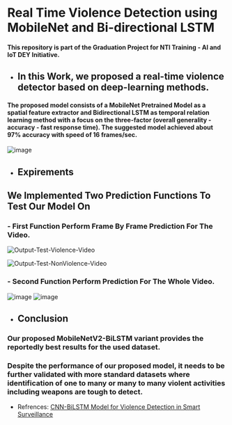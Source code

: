 # Real Time Violence Detection using MobileNet and Bi-directional LSTM
#### This repository is part of the Graduation Project for NTI Training -  AI and IoT DEY Initiative. 

- ## In this Work, we proposed a real-time violence detector based on deep-learning methods.
#### The proposed model consists of a MobileNet Pretrained Model as a spatial feature extractor and Bidirectional LSTM as temporal relation learning method with a focus on the three-factor (overall generality - accuracy - fast response time). The suggested model achieved about 97% accuracy with speed of 16 frames/sec.
![image](https://user-images.githubusercontent.com/76521677/192987124-6ab45fd6-aef9-4359-a795-c2bbebec674f.png)


- ## Expirements
## We Implemented Two Prediction Functions To Test Our Model On
### - First Function Perform Frame By Frame Prediction For The Video.

![Output-Test-Violence-Video](https://user-images.githubusercontent.com/76521677/192982850-07593c8d-a674-4f2f-a80d-924ae318a9d7.gif)

![Output-Test-NonViolence-Video](https://user-images.githubusercontent.com/76521677/192983491-64b20a82-326c-48cb-8932-8e59f8ccdbcc.gif)

### - Second Function Perform Prediction For The Whole Video.

![image](https://user-images.githubusercontent.com/76521677/192984158-6b942c47-a0a3-409a-9b57-5795b3e548ad.png)
![image](https://user-images.githubusercontent.com/76521677/192984193-2a0e11e5-6b2a-4b40-81bc-2227d52853c5.png)

- ## Conclusion
### Our proposed MobileNetV2-BiLSTM variant provides the reportedly best results for the used dataset.
### Despite the performance of our proposed model, it needs to be further validated with more standard datasets where identification of one to many or many to many violent activities including weapons are tough to detect.


- Refrences: [CNN-BiLSTM Model for Violence Detection in Smart Surveillance](https://link.springer.com/article/10.1007/s42979-020-00207-x#Sec15)
